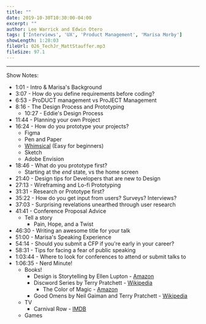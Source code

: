 ```yaml
---
title: ""
date: 2019-10-30T10:30:00-04:00
excerpt: ""
author: Lee Warrick and Edwin Otero
tags: ['Interviews', 'UX', 'Product Management', 'Marisa Morby']
showLength: 1:28:03
fileUrl: 026_TechJr_MattStauffer.mp3
fileSize: 97.1
---
```


---

Show Notes:

* 1:01 - Intro & Marisa's Background
* 3:07 - How do you define requirements before coding?
* 6:53 - ProDUCT management vs ProJECT Management
* 8:16 - The Design Process and Prototyping
  * 10:27 - Eddie's Design Process
* 11:44 - Planning your own Project
* 16:24 - How do you prototype your projects?
  * Figma
  * Pen and Paper
  * [Whimsical](https://whimsical.com) (Easy for beginners)
  * Sketch
  * Adobe Envision
* 18:46 - What do you prototype first?
  * Starting at the _end_ state, vs the home screen
* 21:40 - Design tips for Developers that are new to Design
* 27:13 - Wireframing and Lo-fi Prototyping
* 31:31 - Research or Prototype first?
* 35:22 - How do you get input from users? Surveys? Interviews?
* 37:03 - Surprising revelations unearthed through user research
* 41:41 - Conference Proposal Advice
  * Tell a story
    * Pain, Hope, and a Twist
* 46:30 - Writing an awesome title for your talk
* 51:00 - Marisa's Speaking Experience
* 54:14 - Should you submit a CFP if you're early in your career?
* 58:31 - Tips for facing a fear of public speaking
* 1:03:44 - Where to look for conferences to attend or submit talks to
* 1:06:35 - Nerd Minute!
  * Books!
    * Design is Storytelling by Ellen Lupton - [Amazon](https://www.amazon.com/Design-Storytelling-Ellen-Lupton/dp/194230319X)
    * Discword Series by Terry Pratchett - [Wikipedia](https://en.wikipedia.org/wiki/Discworld)
      * The Color of Magic - [Amazon](https://www.amazon.com/Color-Magic-Discworld-Terry-Pratchett/dp/0062225677)
    * Good Omens by Neil Gaiman and Terry Pratchett - [Wikipedia](https://en.wikipedia.org/wiki/Good_Omens)
  * TV
    * Carnival Row - [IMDB](https://www.imdb.com/title/tt0489974/)
  * Games
